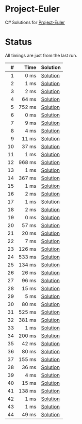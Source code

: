 # Project-Euler
C# Solutions for [Project-Euler](https://projecteuler.net/problems)

# Status
All timings are just from the last run.

| # | Time | Solution | 
| ---: | ---: | --- |
| 1 | 0 ms | [Solution](https://github.com/FrankyS/project-euler/blob/master/Solutions/Problem001.cs) |
| 2 | 1 ms | [Solution](https://github.com/FrankyS/project-euler/blob/master/Solutions/Problem002.cs) |
| 3 | 2 ms | [Solution](https://github.com/FrankyS/project-euler/blob/master/Solutions/Problem003.cs) |
| 4 | 64 ms | [Solution](https://github.com/FrankyS/project-euler/blob/master/Solutions/Problem004.cs) |
| 5 | 752 ms | [Solution](https://github.com/FrankyS/project-euler/blob/master/Solutions/Problem005.cs) |
| 6 | 0 ms | [Solution](https://github.com/FrankyS/project-euler/blob/master/Solutions/Problem006.cs) |
| 7 | 9 ms | [Solution](https://github.com/FrankyS/project-euler/blob/master/Solutions/Problem007.cs) |
| 8 | 4 ms | [Solution](https://github.com/FrankyS/project-euler/blob/master/Solutions/Problem008.cs) |
| 9 | 11 ms | [Solution](https://github.com/FrankyS/project-euler/blob/master/Solutions/Problem009.cs) |
| 10 | 37 ms | [Solution](https://github.com/FrankyS/project-euler/blob/master/Solutions/Problem010.cs) |
| 11 | 1 ms | [Solution](https://github.com/FrankyS/project-euler/blob/master/Solutions/Problem011.cs) |
| 12 | 968 ms | [Solution](https://github.com/FrankyS/project-euler/blob/master/Solutions/Problem012.cs) |
| 13 | 1 ms | [Solution](https://github.com/FrankyS/project-euler/blob/master/Solutions/Problem013.cs) |
| 14 | 367 ms | [Solution](https://github.com/FrankyS/project-euler/blob/master/Solutions/Problem014.cs) |
| 15 | 1 ms | [Solution](https://github.com/FrankyS/project-euler/blob/master/Solutions/Problem015.cs) |
| 16 | 2 ms | [Solution](https://github.com/FrankyS/project-euler/blob/master/Solutions/Problem016.cs) |
| 17 | 1 ms | [Solution](https://github.com/FrankyS/project-euler/blob/master/Solutions/Problem017.cs) |
| 18 | 2 ms | [Solution](https://github.com/FrankyS/project-euler/blob/master/Solutions/Problem018.cs) |
| 19 | 0 ms | [Solution](https://github.com/FrankyS/project-euler/blob/master/Solutions/Problem019.cs) |
| 20 | 57 ms | [Solution](https://github.com/FrankyS/project-euler/blob/master/Solutions/Problem020.cs) |
| 21 | 20 ms | [Solution](https://github.com/FrankyS/project-euler/blob/master/Solutions/Problem021.cs) |
| 22 | 7 ms | [Solution](https://github.com/FrankyS/project-euler/blob/master/Solutions/Problem022.cs) |
| 23 | 126 ms | [Solution](https://github.com/FrankyS/project-euler/blob/master/Solutions/Problem023.cs) |
| 24 | 533 ms | [Solution](https://github.com/FrankyS/project-euler/blob/master/Solutions/Problem024.cs) |
| 25 | 134 ms | [Solution](https://github.com/FrankyS/project-euler/blob/master/Solutions/Problem025.cs) |
| 26 | 26 ms | [Solution](https://github.com/FrankyS/project-euler/blob/master/Solutions/Problem026.cs) |
| 27 | 96 ms | [Solution](https://github.com/FrankyS/project-euler/blob/master/Solutions/Problem027.cs) |
| 28 | 15 ms | [Solution](https://github.com/FrankyS/project-euler/blob/master/Solutions/Problem028.cs) |
| 29 | 5 ms | [Solution](https://github.com/FrankyS/project-euler/blob/master/Solutions/Problem029.cs) |
| 30 | 80 ms | [Solution](https://github.com/FrankyS/project-euler/blob/master/Solutions/Problem030.cs) |
| 31 | 525 ms | [Solution](https://github.com/FrankyS/project-euler/blob/master/Solutions/Problem031.cs) |
| 32 | 381 ms | [Solution](https://github.com/FrankyS/project-euler/blob/master/Solutions/Problem032.cs) |
| 33 | 1 ms | [Solution](https://github.com/FrankyS/project-euler/blob/master/Solutions/Problem033.cs) |
| 34 | 200 ms | [Solution](https://github.com/FrankyS/project-euler/blob/master/Solutions/Problem034.cs) |
| 35 | 42 ms | [Solution](https://github.com/FrankyS/project-euler/blob/master/Solutions/Problem035.cs) |
| 36 | 80 ms | [Solution](https://github.com/FrankyS/project-euler/blob/master/Solutions/Problem036.cs) |
| 37 | 155 ms | [Solution](https://github.com/FrankyS/project-euler/blob/master/Solutions/Problem037.cs) |
| 38 | 36 ms | [Solution](https://github.com/FrankyS/project-euler/blob/master/Solutions/Problem038.cs) |
| 39 | 4 ms | [Solution](https://github.com/FrankyS/project-euler/blob/master/Solutions/Problem039.cs) |
| 40 | 15 ms | [Solution](https://github.com/FrankyS/project-euler/blob/master/Solutions/Problem040.cs) |
| 41 | 138 ms | [Solution](https://github.com/FrankyS/project-euler/blob/master/Solutions/Problem041.cs) |
| 42 | 1 ms | [Solution](https://github.com/FrankyS/project-euler/blob/master/Solutions/Problem042.cs) |
| 43 | 1 ms | [Solution](https://github.com/FrankyS/project-euler/blob/master/Solutions/Problem043.cs) |
| 44 | 49 ms | [Solution](https://github.com/FrankyS/project-euler/blob/master/Solutions/Problem044.cs) |
